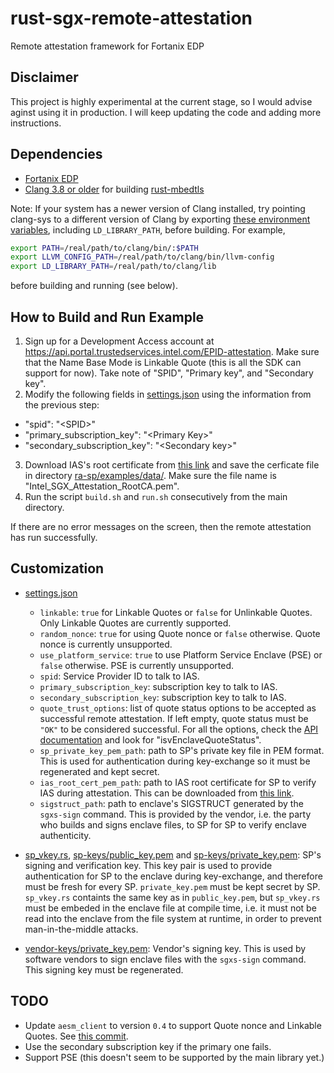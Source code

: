# rust-sgx-remote-attestation
Remote attestation framework for Fortanix EDP
## Disclaimer
This project is highly experimental at the current stage, so I would advise aginst using it in production. I will keep updating the code and adding more instructions.
## Dependencies
- [Fortanix EDP](https://edp.fortanix.com/docs/installation/guide/)
- [Clang 3.8 or older](https://releases.llvm.org/download.html) for building [rust-mbedtls](https://github.com/fortanix/rust-mbedtls)

Note: If your system has a newer version of Clang installed, try pointing clang-sys to a different version of Clang by exporting [these environment variables](https://github.com/KyleMayes/clang-sys#environment-variables), including `LD_LIBRARY_PATH`, before building. For example,
```bash
export PATH=/real/path/to/clang/bin/:$PATH
export LLVM_CONFIG_PATH=/real/path/to/clang/bin/llvm-config
export LD_LIBRARY_PATH=/real/path/to/clang/lib
```
before building and running (see below).
## How to Build and Run Example
1. Sign up for a Development Access account at https://api.portal.trustedservices.intel.com/EPID-attestation. Make sure that the Name Base Mode is Linkable Quote (this is all the SDK can support for now). Take note of "SPID", "Primary key", and "Secondary key".
2. Modify the following fields in [settings.json](ra-sp/examples/data/settings.json) using the information from the previous step:
  - "spid": "\<SPID\>"
  - "primary_subscription_key": "\<Primary Key\>"
  - "secondary_subscription_key": "\<Secondary key\>"
3. Download IAS's root certificate from [this link](https://certificates.trustedservices.intel.com/Intel_SGX_Attestation_RootCA.pem) and save the cerficate file in directory [ra-sp/examples/data/](ra-sp/examples/data). Make sure the file name is "Intel_SGX_Attestation_RootCA.pem".
4. Run the script `build.sh` and `run.sh` consecutively from the main directory.

If there are no error messages on the screen, then the remote attestation has run successfully.

## Customization
- [settings.json](ra-sp/examples/data/settings.json)
  - `linkable`:  `true` for Linkable Quotes or `false` for Unlinkable Quotes. Only Linkable Quotes are currently supported.
  - `random_nonce`: `true` for using Quote nonce or `false` otherwise. Quote nonce is currently unsupported. 
  - `use_platform_service`: `true` to use Platform Service Enclave (PSE) or `false` otherwise. PSE is currently unsupported.
  - `spid`: Service Provider ID to talk to IAS.
  - `primary_subscription_key`: subscription key to talk to IAS.
  - `secondary_subscription_key`: subscription key to talk to IAS.
  - `quote_trust_options`: list of quote status options to be accepted as successful remote attestation. If left empty, quote status must be `"OK"` to be considered successful. For all the options, check the [API documentation](https://api.trustedservices.intel.com/documents/sgx-attestation-api-spec.pdf) and look for "isvEnclaveQuoteStatus".
  - `sp_private_key_pem_path`: path to SP's private key file in PEM format. This is used for authentication during key-exchange so it must be regenerated and kept secret.
  - `ias_root_cert_pem_path`: path to IAS root certificate for SP to verify IAS during attestation. This can be downloaded from [this link](https://certificates.trustedservices.intel.com/Intel_SGX_Attestation_RootCA.pem).
  - `sigstruct_path`: path to enclave's SIGSTRUCT generated by the `sgxs-sign` command. This is provided by the vendor, i.e. the party who builds and signs enclave files, to SP for SP to verify enclave authenticity.

- [sp_vkey.rs](ra-enclave/examples/sp_vkey.rs), [sp-keys/public_key.pem](ra-sp/examples/data/sp-keys/public_key.pem) and [sp-keys/private_key.pem](ra-sp/examples/data/sp-keys/private_key.pem): 
SP's signing and verification key. This key pair is used to provide authentication for SP to the enclave during key-exchange, and therefore must be fresh for every SP. `private_key.pem` must be kept secret by SP. `sp_vkey.rs` containts the same key as in `public_key.pem`, but `sp_vkey.rs` must be embeded in the enclave file at compile time, i.e. it must not be read into the enclave from the file system at runtime, in order to prevent man-in-the-middle attacks. 

- [vendor-keys/private_key.pem](ra-enclave/examples/data/vendor-keys/private_key.pem): Vendor's signing key. This is used by software vendors to sign enclave files with the `sgxs-sign` command. This signing key must be regenerated.

## TODO
- Update `aesm_client` to version `0.4` to support Quote nonce and Linkable Quotes. See [this commit](https://github.com/fortanix/rust-sgx/commit/bd5fa092b93248fd36a707fd406ac8b72e6e8692#diff-50494cfb8392ff712e2ab04a305cf14f).
- Use the secondary subscription key if the primary one fails.
- Support PSE (this doesn't seem to be supported by the main library yet.)
